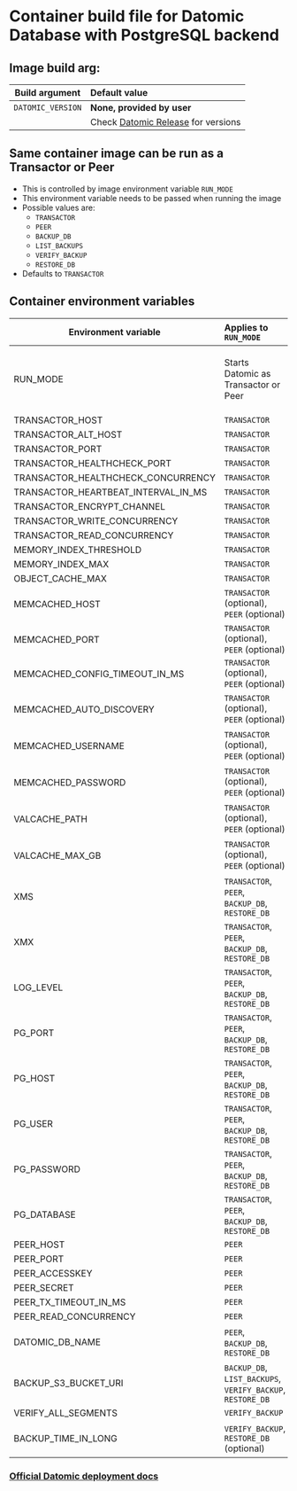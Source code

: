 # Container build file for Datomic Database with PostgreSQL backend

## Image build arg:
| Build argument    | Default value                                                                    |
|-------------------|:---------------------------------------------------------------------------------|
| `DATOMIC_VERSION` | **None, provided by user**                                                       |
|                   | Check [Datomic Release](https://docs.datomic.com/pro/releases.html) for versions |

## Same container image can be run as a Transactor or Peer
- This is controlled by image environment variable `RUN_MODE`
- This environment variable needs to be passed when running the image
- Possible values are:
  - `TRANSACTOR`
  - `PEER`
  - `BACKUP_DB`
  - `LIST_BACKUPS`
  - `VERIFY_BACKUP` 
  - `RESTORE_DB` 
- Defaults to `TRANSACTOR`


## Container environment variables

| Environment variable                | Applies to `RUN_MODE`                                      | Supported values                                                                 | Default value              |
|-------------------------------------|:-----------------------------------------------------------|:---------------------------------------------------------------------------------|----------------------------|
| RUN_MODE                            | Starts Datomic as Transactor or Peer                       | `TRANSACTOR`, `PEER`, `BACKUP_DB`, `LIST_BACKUPS`, `VERIFY_BACKUP`, `RESTORE_DB` | `TRANSACTOR`               |
| TRANSACTOR_HOST                     | `TRANSACTOR`                                               |                                                                                  | `0.0.0.0`                  |
| TRANSACTOR_ALT_HOST                 | `TRANSACTOR`                                               |                                                                                  | `127.0.0.1`                |
| TRANSACTOR_PORT                     | `TRANSACTOR`                                               |                                                                                  | `4334`                     |
| TRANSACTOR_HEALTHCHECK_PORT         | `TRANSACTOR`                                               |                                                                                  | `9999`                     |
| TRANSACTOR_HEALTHCHECK_CONCURRENCY  | `TRANSACTOR`                                               |                                                                                  | `6`                        |
| TRANSACTOR_HEARTBEAT_INTERVAL_IN_MS | `TRANSACTOR`                                               |                                                                                  | `5000`                     |
| TRANSACTOR_ENCRYPT_CHANNEL          | `TRANSACTOR`                                               |                                                                                  | `true`                     |
| TRANSACTOR_WRITE_CONCURRENCY        | `TRANSACTOR`                                               |                                                                                  | `4`                        |
| TRANSACTOR_READ_CONCURRENCY         | `TRANSACTOR`                                               |                                                                                  | `8`                        |
| MEMORY_INDEX_THRESHOLD              | `TRANSACTOR`                                               |                                                                                  | `32m`                      |
| MEMORY_INDEX_MAX                    | `TRANSACTOR`                                               |                                                                                  | `512m`                     |
| OBJECT_CACHE_MAX                    | `TRANSACTOR`                                               |                                                                                  | `1g`                       |
| MEMCACHED_HOST                      | `TRANSACTOR` (optional), `PEER` (optional)                 |                                                                                  | **None, provided by user** |
| MEMCACHED_PORT                      | `TRANSACTOR` (optional), `PEER` (optional)                 |                                                                                  | `11211`                    |
| MEMCACHED_CONFIG_TIMEOUT_IN_MS      | `TRANSACTOR` (optional), `PEER` (optional)                 |                                                                                  | `100`                      |
| MEMCACHED_AUTO_DISCOVERY            | `TRANSACTOR` (optional), `PEER` (optional)                 |                                                                                  | **None, provided by user** |
| MEMCACHED_USERNAME                  | `TRANSACTOR` (optional), `PEER` (optional)                 |                                                                                  | **None, provided by user** |
| MEMCACHED_PASSWORD                  | `TRANSACTOR` (optional), `PEER` (optional)                 |                                                                                  | **None, provided by user** |
| VALCACHE_PATH                       | `TRANSACTOR` (optional), `PEER` (optional)                 |                                                                                  | **None, provided by user** |
| VALCACHE_MAX_GB                     | `TRANSACTOR` (optional), `PEER` (optional)                 |                                                                                  | **None, provided by user** |
| XMS                                 | `TRANSACTOR`, `PEER`, `BACKUP_DB`, `RESTORE_DB`            |                                                                                  | `4g`                       |
| XMX                                 | `TRANSACTOR`, `PEER`, `BACKUP_DB`, `RESTORE_DB`            |                                                                                  | `4g`                       |
| LOG_LEVEL                           | `TRANSACTOR`, `PEER`, `BACKUP_DB`, `RESTORE_DB`            |                                                                                  | `INFO`                     |
| PG_PORT                             | `TRANSACTOR`, `PEER`, `BACKUP_DB`, `RESTORE_DB`            |                                                                                  | `5432`                     |
| PG_HOST                             | `TRANSACTOR`, `PEER`, `BACKUP_DB`, `RESTORE_DB`            |                                                                                  | **None, provided by user** |
| PG_USER                             | `TRANSACTOR`, `PEER`, `BACKUP_DB`, `RESTORE_DB`            |                                                                                  | **None, provided by user** |
| PG_PASSWORD                         | `TRANSACTOR`, `PEER`, `BACKUP_DB`, `RESTORE_DB`            |                                                                                  | **None, provided by user** |
| PG_DATABASE                         | `TRANSACTOR`, `PEER`, `BACKUP_DB`, `RESTORE_DB`            |                                                                                  | **None, provided by user** |
| PEER_HOST                           | `PEER`                                                     |                                                                                  | `0.0.0.0`                  |
| PEER_PORT                           | `PEER`                                                     |                                                                                  | `8998`                     |
| PEER_ACCESSKEY                      | `PEER`                                                     |                                                                                  | `myaccesskey`              |
| PEER_SECRET                         | `PEER`                                                     |                                                                                  | `mysecret`                 |
| PEER_TX_TIMEOUT_IN_MS               | `PEER`                                                     |                                                                                  | `10000`                    |
| PEER_READ_CONCURRENCY               | `PEER`                                                     |                                                                                  | `8`                        |
| DATOMIC_DB_NAME                     | `PEER`, `BACKUP_DB`, `RESTORE_DB`                          |                                                                                  | **None, provided by user** |
| BACKUP_S3_BUCKET_URI                | `BACKUP_DB`, `LIST_BACKUPS`, `VERIFY_BACKUP`, `RESTORE_DB` |                                                                                  | **None, provided by user** |
| VERIFY_ALL_SEGMENTS                 | `VERIFY_BACKUP`                                            | `true` or `false`                                                                | `true`                     |
| BACKUP_TIME_IN_LONG                 | `VERIFY_BACKUP`, `RESTORE_DB` (optional)                   |                                                                                  | **None, provided by user** |


### [Official Datomic deployment docs](https://docs.datomic.com/pro/operation/deployment.html)
